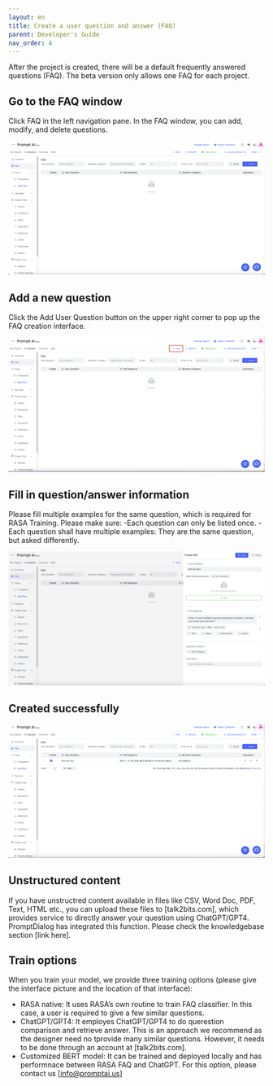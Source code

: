 ```yaml
---
layout: en
title: Create a user question and answer (FAQ)
parent: Developer's Guide
nav_order: 4
---
```

After the project is created, there will be a default frequently answered questions (FAQ).  The beta version only allows one FAQ for each project. 

## Go to the FAQ window 

Click FAQ in the left navigation pane.  In the FAQ window, you can add, modify, and delete questions.

![faq-main-view](/assets/images/tutorial/faq/f-main-view.png)

## Add a new question

Click the Add User Question button on the upper right corner to pop up the FAQ creation interface.

![faq-create-button](/assets/images/tutorial/faq/f-create-button.png)

## Fill in question/answer information
Please fill multiple examples for the same question, which is required for RASA Training. Please make sure: 
-Each question can only be listed once. 
-Each question shall have multiple examples: They are the same question, but asked differently. 


![faq-create-detail.png](/assets/images/tutorial/faq/f-create-detail.png)

## Created successfully

![faq-create-detail.png](/assets/images/tutorial/faq/f-main-view-data.png)

## Unstructured content
If you have unstructred content available in files like CSV, Word Doc, PDF, Text, HTML etc.,  you can upload these files to [talk2bits.com], which provides service to directly answer your question using ChatGPT/GPT4.  PromptDialog has integrated this function. Please check the knowledgebase section [link here]. 

## Train options
When you train your model, we provide three training options (please give the interface picture and the location of that interface):
- RASA native:  It uses RASA’s own routine to train FAQ classifier.  In this case, a user is required to give a few similar questions.
- ChatGPT/GPT4: It employes ChatGPT/GPT4 to do querestion comparison and retrieve answer.  This is an approach we recommend as the designer need no tprovide many similar questions. However, it needs to be done through an account at [talk2bits.com].
- Customized BERT model: It can be trained and deployed locally and has performnace between RASA FAQ and ChatGPT. For this option, please contact us [info@promptai.us]
